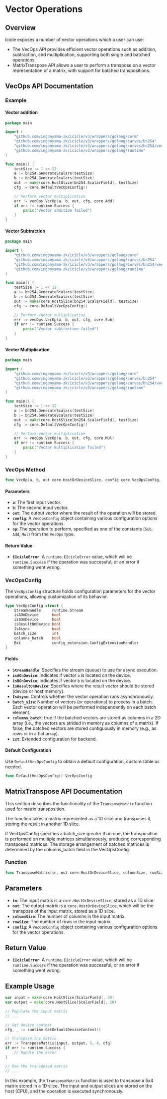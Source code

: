 # Vector Operations

## Overview

Icicle exposes a number of vector operations which a user can use:

* The VecOps API provides efficient vector operations such as addition, subtraction, and multiplication, supporting both single and batched operations.
* MatrixTranspose API allows a user to perform a transpose on a vector representation of a matrix, with support for batched transpositions.

## VecOps API Documentation

### Example

#### Vector addition

```go
package main

import (
	"github.com/ingonyama-zk/icicle/v3/wrappers/golang/core"
	"github.com/ingonyama-zk/icicle/v3/wrappers/golang/curves/bn254"
	"github.com/ingonyama-zk/icicle/v3/wrappers/golang/curves/bn254/vecOps"
	"github.com/ingonyama-zk/icicle/v3/wrappers/golang/runtime"
)

func main() {
	testSize := 1 << 12
	a := bn254.GenerateScalars(testSize)
	b := bn254.GenerateScalars(testSize)
	out := make(core.HostSlice[bn254.ScalarField], testSize)
	cfg := core.DefaultVecOpsConfig()

	// Perform vector multiplication
	err := vecOps.VecOp(a, b, out, cfg, core.Add)
	if err != runtime.Success {
		panic("Vector addition failed")
	}
}
```

#### Vector Subtraction

```go
package main

import (
	"github.com/ingonyama-zk/icicle/v3/wrappers/golang/core"
	"github.com/ingonyama-zk/icicle/v3/wrappers/golang/curves/bn254"
	"github.com/ingonyama-zk/icicle/v3/wrappers/golang/curves/bn254/vecOps"
	"github.com/ingonyama-zk/icicle/v3/wrappers/golang/runtime"
)

func main() {
	testSize := 1 << 12
	a := bn254.GenerateScalars(testSize)
	b := bn254.GenerateScalars(testSize)
	out := make(core.HostSlice[bn254.ScalarField], testSize)
	cfg := core.DefaultVecOpsConfig()

	// Perform vector multiplication
	err := vecOps.VecOp(a, b, out, cfg, core.Sub)
	if err != runtime.Success {
		panic("Vector subtraction failed")
	}
}
```

#### Vector Multiplication

```go
package main

import (
	"github.com/ingonyama-zk/icicle/v3/wrappers/golang/core"
	"github.com/ingonyama-zk/icicle/v3/wrappers/golang/curves/bn254"
	"github.com/ingonyama-zk/icicle/v3/wrappers/golang/curves/bn254/vecOps"
	"github.com/ingonyama-zk/icicle/v3/wrappers/golang/runtime"
)

func main() {
	testSize := 1 << 12
	a := bn254.GenerateScalars(testSize)
	b := bn254.GenerateScalars(testSize)
	out := make(core.HostSlice[bn254.ScalarField], testSize)
	cfg := core.DefaultVecOpsConfig()

	// Perform vector multiplication
	err := vecOps.VecOp(a, b, out, cfg, core.Mul)
	if err != runtime.Success {
		panic("Vector multiplication failed")
	}
}
```

### VecOps Method

```go
func VecOp(a, b, out core.HostOrDeviceSlice, config core.VecOpsConfig, op core.VecOps) (ret runtime.EIcicleError)
```

#### Parameters

- **`a`**: The first input vector.
- **`b`**: The second input vector.
- **`out`**: The output vector where the result of the operation will be stored.
- **`config`**: A `VecOpsConfig` object containing various configuration options for the vector operations.
- **`op`**: The operation to perform, specified as one of the constants (`Sub`, `Add`, `Mul`) from the `VecOps` type.

#### Return Value

- **`EIcicleError`**: A `runtime.EIcicleError` value, which will be `runtime.Success` if the operation was successful, or an error if something went wrong.

### VecOpsConfig

The `VecOpsConfig` structure holds configuration parameters for the vector operations, allowing customization of its behavior.

```go
type VecOpsConfig struct {
	StreamHandle     runtime.Stream
	isAOnDevice      bool
	isBOnDevice      bool
	isResultOnDevice bool
	IsAsync          bool
	batch_size       int
	columns_batch    bool
	Ext              config_extension.ConfigExtensionHandler
}
```

#### Fields

- **`StreamHandle`**: Specifies the stream (queue) to use for async execution.
- **`isAOnDevice`**: Indicates if vector `a` is located on the device.
- **`isBOnDevice`**: Indicates if vector `b` is located on the device.
- **`isResultOnDevice`**: Specifies where the result vector should be stored (device or host memory).
- **`IsAsync`**: Controls whether the vector operation runs asynchronously.
- **`batch_size`**: Number of vectors (or operations) to process in a batch. Each vector operation will be performed independently on each batch element.
- **`columns_batch`**: true if the batched vectors are stored as columns in a 2D array (i.e., the vectors are strided in memory as columns of a matrix). If false, the batched vectors are stored contiguously in memory (e.g., as rows or in a flat array).
- **`Ext`**: Extended configuration for backend.

#### Default Configuration

Use `DefaultVecOpsConfig` to obtain a default configuration, customizable as needed.

```go
func DefaultVecOpsConfig() VecOpsConfig
```

## MatrixTranspose API Documentation

This section describes the functionality of the `TransposeMatrix` function used for matrix transposition.

The function takes a matrix represented as a 1D slice and transposes it, storing the result in another 1D slice.

If VecOpsConfig specifies a batch_size greater than one, the transposition is performed on multiple matrices simultaneously, producing corresponding transposed matrices. The storage arrangement of batched matrices is determined by the columns_batch field in the VecOpsConfig.

### Function

```go
func TransposeMatrix(in, out core.HostOrDeviceSlice, columnSize, rowSize int, config core.VecOpsConfig) runtime.EIcicleError
```

## Parameters

- **`in`**: The input matrix is a `core.HostOrDeviceSlice`, stored as a 1D slice.
- **`out`**: The output matrix is a `core.HostOrDeviceSlice`, which will be the transpose of the input matrix, stored as a 1D slice.
- **`columnSize`**: The number of columns in the input matrix.
- **`rowSize`**: The number of rows in the input matrix.
- **`config`**: A `VecOpsConfig` object containing various configuration options for the vector operations.

## Return Value

- **`EIcicleError`**: A `runtime.EIcicleError` value, which will be `runtime.Success` if the operation was successful, or an error if something went wrong.

## Example Usage

```go
var input = make(core.HostSlice[ScalarField], 20)
var output = make(core.HostSlice[ScalarField], 20)

// Populate the input matrix
// ...

// Get device context
cfg, _ := runtime.GetDefaultDeviceContext()

// Transpose the matrix
err := TransposeMatrix(input, output, 5, 4, cfg)
if err != runtime.Success {
    // Handle the error
}

// Use the transposed matrix
// ...
```

In this example, the `TransposeMatrix` function is used to transpose a 5x4 matrix stored in a 1D slice. The input and output slices are stored on the host (CPU), and the operation is executed synchronously.
